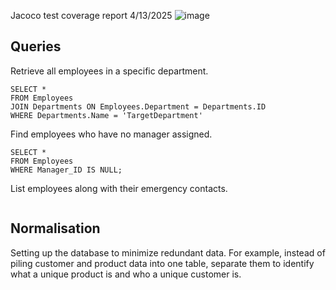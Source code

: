 Jacoco test coverage report 4/13/2025
![image](https://github.com/user-attachments/assets/bf3a6f4c-8907-414a-867a-6e7cf0394715)


## Queries
Retrieve all employees in a specific department.
```
SELECT *
FROM Employees
JOIN Departments ON Employees.Department = Departments.ID
WHERE Departments.Name = 'TargetDepartment'
```

Find employees who have no manager assigned.
```
SELECT *
FROM Employees
WHERE Manager_ID IS NULL;
```

List employees along with their emergency contacts.
```

```

## Normalisation
Setting up the database to minimize redundant data. For example, instead of piling customer and product data into one table, separate them to identify what a unique product is and who a unique customer is.

